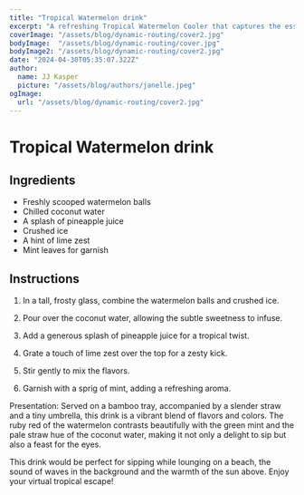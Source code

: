 ```yaml
---
title: "Tropical Watermelon drink"
excerpt: "A refreshing Tropical Watermelon Cooler that captures the essence of a sun-kissed beach getaway."
coverImage: "/assets/blog/dynamic-routing/cover2.jpg"
bodyImage:  "/assets/blog/dynamic-routing/cover.jpg"
bodyImage2: "/assets/blog/dynamic-routing/cover2.jpg"
date: "2024-04-30T05:35:07.322Z"
author:
  name: JJ Kasper
  picture: "/assets/blog/authors/janelle.jpeg"
ogImage:
  url: "/assets/blog/dynamic-routing/cover2.jpg"
---
```


# Tropical Watermelon drink

## Ingredients

- Freshly scooped watermelon balls
- Chilled coconut water
- A splash of pineapple juice
- Crushed ice
- A hint of lime zest
- Mint leaves for garnish

## Instructions

1. In a tall, frosty glass, combine the watermelon balls and crushed ice.

2. Pour over the coconut water, allowing the subtle sweetness to infuse.

3. Add a generous splash of pineapple juice for a tropical twist.

4. Grate a touch of lime zest over the top for a zesty kick.

5. Stir gently to mix the flavors.

6. Garnish with a sprig of mint, adding a refreshing aroma.

Presentation: Served on a bamboo tray, accompanied by a slender straw and a tiny umbrella, this drink is a vibrant blend of flavors and colors. The ruby red of the watermelon contrasts beautifully with the green mint and the pale straw hue of the coconut water, making it not only a delight to sip but also a feast for the eyes.

This drink would be perfect for sipping while lounging on a beach, the sound of waves in the background and the warmth of the sun above. Enjoy your virtual tropical escape! 